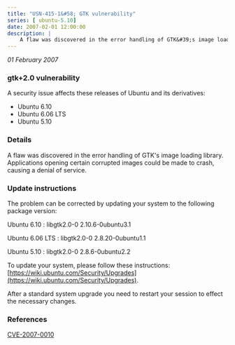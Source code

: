 ```yaml
---
title: "USN-415-1&#58; GTK vulnerability"
series: [ ubuntu-5.10]
date: 2007-02-01 12:00:00
description: |
    A flaw was discovered in the error handling of GTK&#39;s image loading  library.  Applications opening certain corrupted images could be made to  crash, causing a denial of service.
--- 
```

 
 

*01 February 2007*

### gtk+2.0 vulnerability

A security issue affects these releases of Ubuntu and its derivatives:

* Ubuntu 6.10
* Ubuntu 6.06 LTS
* Ubuntu 5.10

### Details

A flaw was discovered in the error handling of GTK&#39;s image loading library. Applications opening certain corrupted images could be made to crash, causing a denial of service.

### Update instructions

The problem can be corrected by updating your system to the following package version:

Ubuntu 6.10
 : libgtk2.0-0 <span>2.10.6-0ubuntu3.1</span>

Ubuntu 6.06 LTS
 : libgtk2.0-0 <span>2.8.20-0ubuntu1.1</span>

Ubuntu 5.10
 : libgtk2.0-0 <span>2.8.6-0ubuntu2.2</span>

To update your system, please follow these instructions: [https://wiki.ubuntu.com/Security/Upgrades](https://wiki.ubuntu.com/Security/Upgrades).

After a standard system upgrade you need to restart your session to effect the necessary changes.

### References

 
 [CVE-2007-0010](http://people.ubuntu.com/~ubuntu-security/cve/CVE-2007-0010)
 

